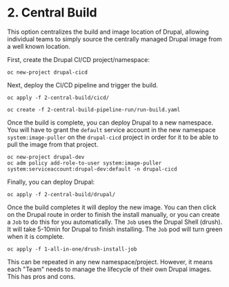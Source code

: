 # 2. Central Build

This option centralizes the build and image location of Drupal, allowing individual teams to simply source the centrally managed Drupal image from a well known location.

First, create the Drupal CI/CD project/namespace:

```
oc new-project drupal-cicd
```

Next, deploy the CI/CD pipeline and trigger the build.


```
oc apply -f 2-central-build/cicd/

oc create -f 2-central-build-pipeline-run/run-build.yaml 
```

Once the build is complete, you can deploy Drupal to a new namespace.  You will have to grant the `default` service account in the new namespace `system:image-puller` on the `drupal-cicd` project in order for it to be able to pull the image from that project.

```
oc new-project drupal-dev
oc adm policy add-role-to-user system:image-puller system:serviceaccount:drupal-dev:default -n drupal-cicd
```

Finally, you can deploy Drupal:

```
oc apply -f 2-central-build/drupal/
```

Once the build completes it will deploy the new image.  You can then click on the Drupal route in order to finish the install manually, or you can create a `Job` to do this for you automatically.  The `Job` uses the Drupal Shell (drush).  It will take 5-10min for Drupal to finish installing.  The `Job` pod will turn green when it is complete.

```
oc apply -f 1-all-in-one/drush-install-job
```

This can be repeated in any new namespace/project.  However, it means each "Team" needs to manage the lifecycle of their own Drupal images.  This has pros and cons.
